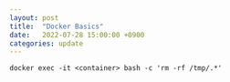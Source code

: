 ```yaml
---
layout: post
title:  "Docker Basics"
date:   2022-07-28 15:00:00 +0900
categories: update
---
```


```shell
docker exec -it <container> bash -c 'rm -rf /tmp/.*'
```

